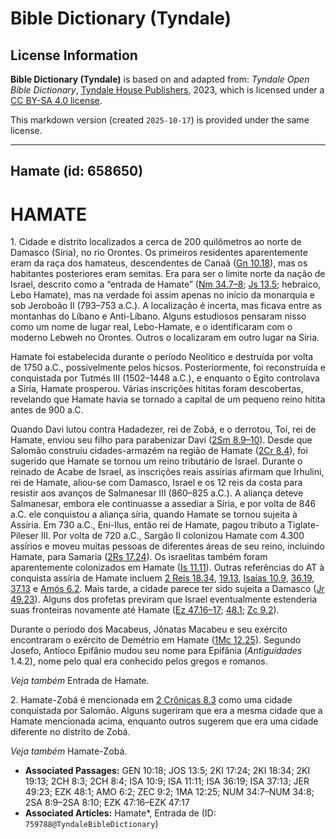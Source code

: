 # Bible Dictionary (Tyndale)

## License Information

**Bible Dictionary (Tyndale)** is based on and adapted from: _Tyndale Open Bible Dictionary_, [Tyndale House Publishers](https://tyndaleopenresources.com/), 2023, which is licensed under a [CC BY-SA 4.0 license](https://creativecommons.org/licenses/by-sa/4.0/legalcode.en).

This markdown version (created `2025-10-17`) is provided under the same license.



--------------------------------

## Hamate (id: 658650)

HAMATE
======

1\. Cidade e distrito localizados a cerca de 200 quilômetros ao norte de Damasco (Síria), no rio Orontes. Os primeiros residentes aparentemente eram da raça dos hamateus, descendentes de Canaã ([Gn 10\.18](https://ref.ly/Gen10:18)), mas os habitantes posteriores eram semitas. Era para ser o limite norte da nação de Israel, descrito como a “entrada de Hamate” ([Nm 34\.7–8](https://ref.ly/Num34:7-Num34:8); [Js 13\.5](https://ref.ly/Josh13:5); hebraico, Lebo Hamate), mas na verdade foi assim apenas no início da monarquia e sob Jeroboão II (793–753 a.C.). A localização é incerta, mas ficava entre as montanhas do Líbano e Anti\-Líbano. Alguns estudiosos pensaram nisso como um nome de lugar real, Lebo\-Hamate, e o identificaram com o moderno Lebweh no Orontes. Outros o localizaram em outro lugar na Síria.

Hamate foi estabelecida durante o período Neolítico e destruída por volta de 1750 a.C., possivelmente pelos hicsos. Posteriormente, foi reconstruída e conquistada por Tutmés III (1502–1448 a.C.), e enquanto o Egito controlava a Síria, Hamate prosperou. Várias inscrições hititas foram descobertas, revelando que Hamate havia se tornado a capital de um pequeno reino hitita antes de 900 a.C.

Quando Davi lutou contra Hadadezer, rei de Zobá, e o derrotou, Toí, rei de Hamate, enviou seu filho para parabenizar Davi ([2Sm 8\.9–10](https://ref.ly/2Sam8:9-2Sam8:10)). Desde que Salomão construiu cidades\-armazém na região de Hamate ([2Cr 8\.4](https://ref.ly/2Chr8:4)), foi sugerido que Hamate se tornou um reino tributário de Israel. Durante o reinado de Acabe de Israel, as inscrições reais assírias afirmam que Irhulini, rei de Hamate, aliou\-se com Damasco, Israel e os 12 reis da costa para resistir aos avanços de Salmanesar III (860–825 a.C.). A aliança deteve Salmanesar, embora ele continuasse a assediar a Síria, e por volta de 846 a.C. ele conquistou a aliança síria, quando Hamate se tornou sujeita à Assíria. Em 730 a.C., Eni\-Ilus, então rei de Hamate, pagou tributo a Tiglate\-Pileser III. Por volta de 720 a.C., Sargão II colonizou Hamate com 4\.300 assírios e moveu muitas pessoas de diferentes áreas de seu reino, incluindo Hamate, para Samaria ([2Rs 17\.24](https://ref.ly/2Kgs17:24)). Os israelitas também foram aparentemente colonizados em Hamate ([Is 11\.11](https://ref.ly/Isa11:11)). Outras referências do AT à conquista assíria de Hamate incluem [2 Reis 18\.34](https://ref.ly/2Kgs18:34), [19\.13](https://ref.ly/2Kgs19:13), [Isaías 10\.9](https://ref.ly/Isa10:9), [36\.19](https://ref.ly/Isa36:19), [37\.13](https://ref.ly/Isa37:13) e [Amós 6\.2](https://ref.ly/Amos6:2). Mais tarde, a cidade parece ter sido sujeita a Damasco ([Jr 49\.23](https://ref.ly/Jer49:23)). Alguns dos profetas previram que Israel eventualmente estenderia suas fronteiras novamente até Hamate ([Ez 47\.16–17](https://ref.ly/Ezek47:16-Ezek47:17); [48\.1](https://ref.ly/Ezek48:1); [Zc 9\.2](https://ref.ly/Zech9:2)).

Durante o período dos Macabeus, Jônatas Macabeu e seu exército encontraram o exército de Demétrio em Hamate ([1Mc 12\.25](https://ref.ly/1Macc12:25)). Segundo Josefo, Antíoco Epifânio mudou seu nome para Epifânia (*Antiguidades* 1\.4\.2\), nome pelo qual era conhecido pelos gregos e romanos.

*Veja também* Entrada de Hamate.

2\. Hamate\-Zobá é mencionada em [2 Crônicas 8\.3](https://ref.ly/2Chr8:3) como uma cidade conquistada por Salomão. Alguns sugeriram que era a mesma cidade que a Hamate mencionada acima, enquanto outros sugerem que era uma cidade diferente no distrito de Zobá.

*Veja também* Hamate\-Zobá.

* **Associated Passages:** GEN 10:18; JOS 13:5; 2KI 17:24; 2KI 18:34; 2KI 19:13; 2CH 8:3; 2CH 8:4; ISA 10:9; ISA 11:11; ISA 36:19; ISA 37:13; JER 49:23; EZK 48:1; AMO 6:2; ZEC 9:2; 1MA 12:25; NUM 34:7–NUM 34:8; 2SA 8:9–2SA 8:10; EZK 47:16–EZK 47:17
* **Associated Articles:** Hamate*, Entrada de (ID: `759788@TyndaleBibleDictionary`)

